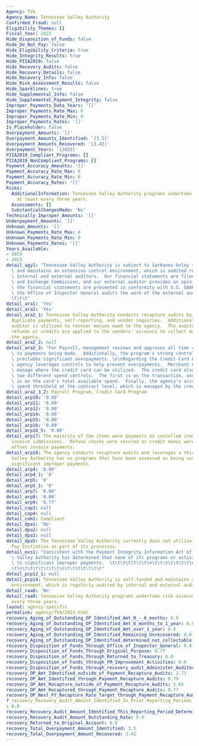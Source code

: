 ```yaml
---
Agency: TVA
Agency_Name: Tennessee Valley Authority
Confirmed_Fraud: null
Eligibility_Themes: []
Fiscal_Year: 2023
Hide_Disposition_of_Funds: false
Hide_Do_Not_Pay: false
Hide_Eligibility_Criteria: true
Hide_Integrity_Results: true
Hide_PIIA2019: false
Hide_Recovery_Audits: false
Hide_Recovery_Details: false
Hide_Recovery_Info: false
Hide_Risk_Assessment_Results: false
Hide_Sparklines: true
Hide_Supplemental_Info: false
Hide_Supplemental_Payment_Integrity: false
Improper_Payments_Data_Years: '[]'
Improper_Payments_Rate_Max: 0
Improper_Payments_Rate_Min: 0
Improper_Payments_Rates: '[]'
Is_Placeholder: false
Overpayment_Amounts: '[]'
Overpayment_Amounts_Identified: '[3.5]'
Overpayment_Amounts_Recovered: '[3.42]'
Overpayment_Years: '[2023]'
PIIA2019_Compliant_Programs: []
PIIA2019_NonCompliant_Programs: []
Payment_Accuracy_Amounts: '[]'
Payment_Accuracy_Rate_Max: 0
Payment_Accuracy_Rate_Min: 0
Payment_Accuracy_Rates: '[]'
Risks:
  AdditionalInformation: Tennessee Valley Authority programs undertake risk assessments
    at least every three years.
  Assessments: []
  SubstantialChangesMade: 'No'
Technically_Improper_Amounts: '[]'
Underpayment_Amounts: '[]'
Unknown_Amounts: '[]'
Unknown_Payments_Rate_Max: 0
Unknown_Payments_Rate_Min: 0
Unknown_Payments_Rates: '[]'
Years_Available:
- 2024
- 2023
detail_agy1: "Tennessee Valley Authority is subject to Sarbanes-Oxley requirements\
  \ and maintains an extensive control environment, which is audited regularly by\
  \ internal and external auditors.  Our financial statements are filed with the Securities\
  \ and Exchange Commission, and our external auditor provides an opinion on whether\
  \ the financial statements are presented in conformity with U.S. GAAP.  Additionally,\
  \ the Office of Inspector General audits the work of the external auditor. \t\t\t\
  \t\t\t"
detail_ara1: 'Yes'
detail_ara2: 'Yes'
detail_ara2_1: Tennessee Valley Authority conducts recapture audits by looking for
  duplicate payments, self-reporting, and vendor inquiries.  Additionally, a third-party
  auditor is utilized to recover monies owed to the agency.  The auditor either secures
  refunds or credits are applied to the vendors' accounts to collect monies owed to
  the agency.
detail_ara2_2: null
detail_ara2_3: "For Payroll, management reviews and approves all time changes prior\
  \ to payments being made.  Additionally, the program's strong control environment\
  \ precludes significant overpayments. \n\nRegarding the Credit Card Program, the\
  \ agency leverages controls to help prevent overpayments.  Merchant Category Codes\
  \ manage where the credit card can be utilized.  The credit card also maintains\
  \ two different spend controls.  The first is on the transaction, and the second\
  \ is on the card's total available spend.  Finally, the agency's account has a maximum\
  \ spend threshold at the contract level, which is managed by the credit card merchant."
detail_ara2_3_2: Payroll Program, Credit Card Program
detail_arp10: '0.00'
detail_arp11: '0.00'
detail_arp12: '0.00'
detail_arp14: '0.00'
detail_arp15: '0.00'
detail_arp16: '0.00'
detail_arp16_5: '0.00'
detail_arp17: The majority of the items were payments on cancelled items or multiple
  invoice submissions.  Refund checks were secured or credit memos were entered to
  offset invoice payments.
detail_arp18: The agency conducts recapture audits and leverages a third party auditor.  Tennessee
  Valley Authority has no programs that have been assessed as being susceptible to
  significant improper payments.
detail_arp4: '0.00'
detail_arp4_1: '0'
detail_arp5: '0'
detail_arp5_1: '0'
detail_arp7: '0.00'
detail_arp8: '0.00'
detail_arp9: '0.77'
detail_cap3: null
detail_cap4: null
detail_com1: Compliant
detail_dpa1: 'No'
detail_dpa2: null
detail_dpa3: null
detail_dpa5: The Tennessee Valley Authority currently does not utilize the Do Not
  Pay Initiative as part of its processes.
detail_exs1: "Consistent with the Payment Integrity Information Act of 2019, the Tennessee\
  \ Valley Authority has determined that none of its programs or activities are susceptible\
  \ to significant improper payments.  \t\t\t\t\t\t\t\n\t\t\t\t\t\t\t\n\t\t\t\t\t\t\
  \t\n\t\t\t\t\t\t\t\n\t\t\t\t\t\t\t"
detail_pcp12_1: null
detail_pcp14: Tennessee Valley Authority is self-funded and maintains a strong control
  environment, which is regularly audited by internal and external auditors.
detail_raa8: 'No'
detail_raa9: Tennessee Valley Authority programs undertake risk assessments at least
  every three years.
layout: agency-specific
permalink: agency/TVA/2023.html
recovery_Aging_of_Outstanding_OP_Identified_Amt_0_-_6_months: 0.0
recovery_Aging_of_Outstanding_OP_Identified_Amt_6_months_to_1_year: 0.0
recovery_Aging_of_Outstanding_OP_Identified_Amt_over_1_year: 0.0
recovery_Aging_of_Outstanding_OP_Identified_Remaining_Unrecovered: 0.0
recovery_Aging_of_Outstanding_OP_Identified_determined_not_collectable: 0.0
recovery_Disposition_of_Funds_Through_Office_of_Inspector_General: 0.0
recovery_Disposition_of_Funds_Through_Original_Purpose: 0.77
recovery_Disposition_of_Funds_Through_Returned_to_Treasury: 0.0
recovery_Disposition_of_Funds_through_FM_Improvement_Activities: 0.0
recovery_Disposition_of_Funds_through_recovery_audit_Administer_Auditor: 0.0
recovery_OP_Amt_Identified_outside_of_Payment_Recapture_Audits: 2.71
recovery_OP_Amt_Identified_through_Payment_Recapture_Audits: 0.79
recovery_OP_Amt_Recapture_outside_of_Payment_Recapture_Audits: 2.65
recovery_OP_Amt_Recaptured_through_Payment_Recapture_Audits: 0.77
recovery_OP_Next_FY_Recapture_Rate_Target_through_Payment_Recapture_Audit: 0.85
? recovery_Recovery_Audit_Amount_Identified_In_Prior_Reporting_Periods_Determined_Not_Collectable_During_This_Reporting_Period
: 0.0
recovery_Recovery_Audit_Amount_Identified_This_Reporting_Period_Determined_Not_Collectable_Rate: 0.0
recovery_Recovery_Audit_Amount_Outstanding_Rate: 0.0
recovery_Returned_to_Original_Account: 0.0
recovery_Total_Overpayment_Amount_Identified: 3.5
recovery_Total_Overpayment_Amount_Recovered: 3.42
---
```

